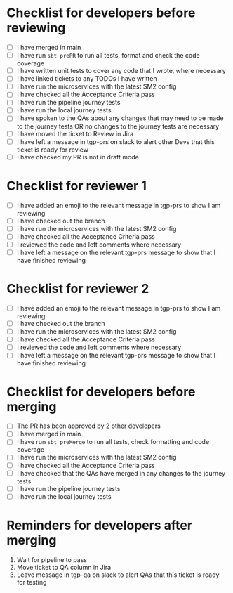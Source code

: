 # Checklist for developers before reviewing
 - [ ] I have merged in main
 - [ ] I have run `sbt prePR` to run all tests, format and check the code coverage
 - [ ] I have written unit tests to cover any code that I wrote, where necessary
 - [ ] I have linked tickets to any TODOs I have written
 - [ ] I have run the microservices with the latest SM2 config
 - [ ] I have checked all the Acceptance Criteria pass
 - [ ] I have run the pipeline journey tests
 - [ ] I have run the local journey tests
 - [ ] I have spoken to the QAs about any changes that may need to be made to the journey tests OR no changes to the journey tests are necessary
 - [ ] I have moved the ticket to Review in Jira
 - [ ] I have left a message in tgp-prs on slack to alert other Devs that this ticket is ready for review
 - [ ] I have checked my PR is not in draft mode

# Checklist for reviewer 1
- [ ] I have added an emoji to the relevant message in tgp-prs to show I am reviewing
- [ ] I have checked out the branch
- [ ] I have run the microservices with the latest SM2 config
- [ ] I have checked all the Acceptance Criteria pass
- [ ] I reviewed the code and left comments where necessary
- [ ] I have left a message on the relevant tgp-prs message to show that I have finished reviewing

# Checklist for reviewer 2
- [ ] I have added an emoji to the relevant message in tgp-prs to show I am reviewing
- [ ] I have checked out the branch
- [ ] I have run the microservices with the latest SM2 config
- [ ] I have checked all the Acceptance Criteria pass
- [ ] I reviewed the code and left comments where necessary
- [ ] I have left a message on the relevant tgp-prs message to show that I have finished reviewing

# Checklist for developers before merging
 - [ ] The PR has been approved by 2 other developers
 - [ ] I have merged in main
 - [ ] I have run `sbt preMerge` to run all tests, check formatting and code coverage
 - [ ] I have run the microservices with the latest SM2 config
 - [ ] I have checked all the Acceptance Criteria pass
 - [ ] I have checked that the QAs have merged in any changes to the journey tests
 - [ ] I have run the pipeline journey tests
 - [ ] I have run the local journey tests

# Reminders for developers after merging
 1. Wait for pipeline to pass
 2. Move ticket to QA column in Jira
 3. Leave message in tgp-qa on slack to alert QAs that this ticket is ready for testing

